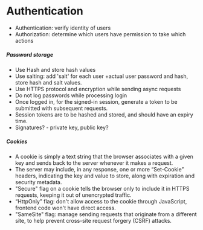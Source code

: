# Authentication

* Authentication: verify identity of users
* Authorization: determine which users have permission to take which actions

##### Password storage
* Use Hash and store hash values
* Use salting: add 'salt' for each user +actual user password and hash, store hash and salt values.
* Use HTTPS protocol and encryption while sending async requests
* Do not log passwords while processing login
* Once logged in, for the signed-in session, generate a token to be submitted with subsequent requests.
* Session tokens are to be hashed and stored, and should have an expiry time.
* Signatures? - private key, public key?

##### Cookies
* A cookie is simply a text string that the browser associates with a given key and sends back to the server whenever it makes a request. 
* The server may include, in any response, one or more “Set-Cookie” headers, indicating the key and value to store, along with expiration and security metadata.
* "Secure" flag on a cookie tells the browser only to include it in HTTPS requests, keeping it out of unencrypted traffic.
* “HttpOnly” flag: don't allow access to the cookie through JavaScript, frontend code won't have direct access.
* "SameSite" flag: manage sending requests that originate from a different site, to help prevent cross-site request forgery (CSRF) attacks.
